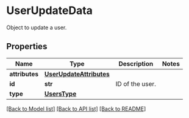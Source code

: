 # UserUpdateData

Object to update a user.

## Properties

| Name           | Type                                                | Description     | Notes |
| -------------- | --------------------------------------------------- | --------------- | ----- |
| **attributes** | [**UserUpdateAttributes**](UserUpdateAttributes.md) |                 |
| **id**         | **str**                                             | ID of the user. |
| **type**       | [**UsersType**](UsersType.md)                       |                 |

[[Back to Model list]](README.md#documentation-for-models) [[Back to API list]](README.md#documentation-for-api-endpoints) [[Back to README]](README.md)
